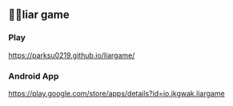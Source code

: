 ## 🕵🏻liar game

### Play
https://parksu0219.github.io/liargame/

### Android App
https://play.google.com/store/apps/details?id=io.jkgwak.liargame

